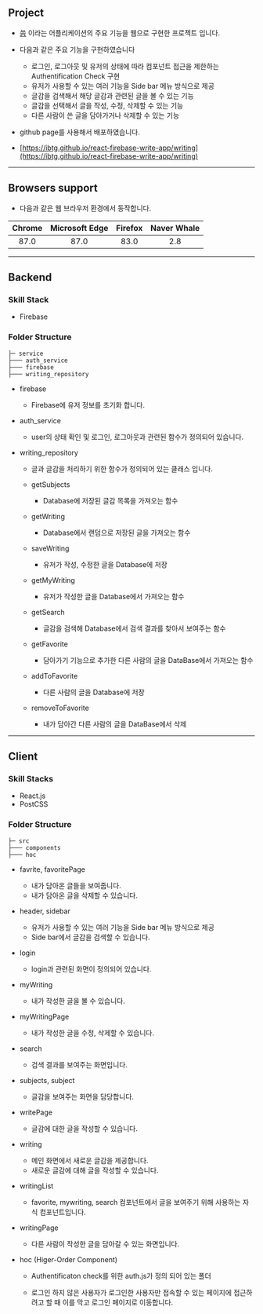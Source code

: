 ## Project

- [씀](https://apps.apple.com/kr/app/%EC%94%80-%EC%9D%BC%EC%83%81%EC%A0%81-%EA%B8%80%EC%93%B0%EA%B8%B0/id1118780107) 이라는 어플리케이션의 주요 기능을 웹으로 구현한 프로젝트 입니다.
- 다음과 같은 주요 기능을 구현하였습니다

  - 로그인, 로그아웃 및 유저의 상태에 따라 컴포넌트 접근을 제한하는 Authentification Check 구현
  - 유저가 사용할 수 있는 여러 기능을 Side bar 메뉴 방식으로 제공
  - 글감을 검색해서 해당 글감과 관련된 글을 볼 수 있는 기능
  - 글감을 선택해서 글을 작성, 수정, 삭제할 수 있는 기능
  - 다른 사람이 쓴 글을 담아가거나 삭제할 수 있는 기능

- github page를 사용해서 배포하였습니다.
- [https://ibtg.github.io/react-firebase-write-app/writing](https://ibtg.github.io/react-firebase-write-app/writing)

---

## Browsers support

- 다음과 같은 웹 브라우저 환경에서 동작합니다.

| Chrome | Microsoft Edge | Firefox | Naver Whale |
| :----: | :------------: | :-----: | :---------: |
|  87.0  |      87.0      |  83.0   |     2.8     |

---

## Backend

### Skill Stack

- Firebase

### Folder Structure

```
├─ service
├─── auth_service
├─── firebase
├─── writing_repository

```

- firebase

  - Firebase에 유저 정보를 초기화 합니다.

- auth_service

  - user의 상태 확인 및 로그인, 로그아웃과 관련된 함수가 정의되어 있습니다.

- writing_repository

  - 글과 글감을 처리하기 위한 함수가 정의되어 있는 클래스 입니다.

  - getSubjects

    - Database에 저장된 글감 목록을 가져오는 함수

  - getWriting

    - Database에서 랜덤으로 저장된 글을 가져오는 함수

  - saveWriting

    - 유저가 작성, 수정한 글을 Database에 저장

  - getMyWriting

    - 유저가 작성한 글을 Database에서 가져오는 함수

  - getSearch

    - 글감을 검색해 Database에서 검색 결과를 찾아서 보여주는 함수

  - getFavorite

    - 담아가기 기능으로 추가한 다른 사람의 글을 DataBase에서 가져오는 함수

  - addToFavorite

    - 다른 사람의 글을 Database에 저장

  - removeToFavorite

    - 내가 담아간 다른 사람의 글을 DataBase에서 삭제

---

## Client

### Skill Stacks

- React.js
- PostCSS

### Folder Structure

```
├─ src
├─── components
├─── hoc

```

- favrite, favoritePage

  - 내가 담아온 글들을 보여줍니다.
  - 내가 담아온 글을 삭제할 수 있습니다.

- header, sidebar

  - 유저가 사용할 수 있는 여러 기능을 Side bar 메뉴 방식으로 제공
  - Side bar에서 글감을 검색할 수 있습니다.

- login

  - login과 관련된 화면이 정의되어 있습니다.

- myWriting

  - 내가 작성한 글을 볼 수 있습니다.

- myWritingPage

  - 내가 작성한 글을 수정, 삭제할 수 있습니다.

- search

  - 검색 결과를 보여주는 화면입니다.

- subjects, subject

  - 글감을 보여주는 화면을 담당합니다.

- writePage

  - 글감에 대한 글을 작성할 수 있습니다.

- writing

  - 메인 화면에서 새로운 글감을 제공합니다.
  - 새로운 글감에 대해 글을 작성할 수 있습니다.

- writingList

  - favorite, mywriting, search 컴포넌트에서 글을 보여주기 위해 사용하는 자식 컴포넌트입니다.

- writingPage

  - 다른 사람이 작성한 글을 담아갈 수 있는 화면입니다.

- hoc (Higer-Order Component)

  - Authentificaton check를 위한 auth.js가 정의 되어 있는 폴더

  - 로그인 하지 않은 사용자가 로그인한 사용자만 접속할 수 있는 페이지에 접근하려고 할 때 이를 막고 로그인 페이지로 이동합니다.
